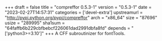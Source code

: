 +++
draft = false
title = "compreffor 0.5.3-1"
version = "0.5.3-1"
date = "2023-02-27T14:57:31"
categories = ['devel-extra']
upstreamurl = "http://pypi.python.org/pypi/compreffor"
arch = "x86_64"
size = "87696"
usize = "289995"
sha1sum = "64faffb6b229cbfbebcf226061dad2991dbfa8fd"
depends = "['python3>=3.10']"
+++
A CFF subroutinizer for fontTools.